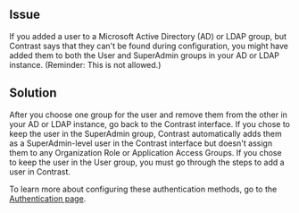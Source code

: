 
<!--
title: "Add user to Active Directory or LDAP"
description: "Add user to the Configuration of Active Directory or LDAP authentication services"
tags: "troubleshoot authentication user role LDAP AD"
-->

## Issue

If you added a user to a Microsoft Active Directory (AD) or LDAP group, but Contrast says that they can't be found during configuration, you might have added them to both the User and SuperAdmin groups in your AD or LDAP instance. (Reminder: This is not allowed.)

## Solution

After you choose one group for the user and remove them from the other in your AD or LDAP instance, go back to the Contrast interface. If you chose to keep the user in the SuperAdmin group, Contrast automatically adds them as a SuperAdmin-level user in the Contrast interface but doesn't assign them to any Organization Role or Application Access Groups. If you chose to keep the user in the User group, you must go through the steps to add a user in Contrast. 

To learn more about configuring these authentication methods, go to the [Authentication page](installation-setupauth.html).